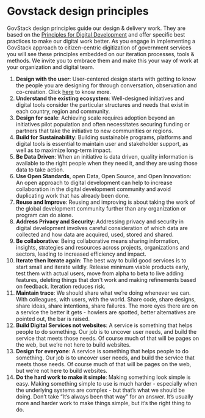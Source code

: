 # Govstack design principles



GovStack design principles guide our design & delivery work. They are based on the [Principles for Digital Development](https://digitalprinciples.org/)  and offer specific best practices to make our digital work better. As you engage in implementing a GovStack approach to citizen-centric digitization of government services you will see these principles embedded on our iteration processes, tools & methods. We invite you to embrace them and make this your way of work at your organization and digital team.  &#x20;

1. **Design with the user**: User-centered design starts with getting to know the people you are designing for through conversation, observation and co-creation. Click [here](onenote:Digitize%20the%20service.one#section-id={aad96891-9b48-4890-b293-590890b3b645}\&end) to know more.&#x20;
2. **Understand the existing ecosystem**: Well-designed initiatives and digital tools consider the particular structures and needs that exist in each country, region and community.&#x20;
3. **Design for scale**: Achieving scale requires adoption beyond an initiatives pilot population and often necessitates securing funding or partners that take the initiative to new communities or regions.&#x20;
4. **Build for Sustainability**: Building sustainable programs, platforms and digital tools is essential to maintain user and stakeholder support, as well as to maximize long-term impact.&#x20;
5. **Be Data Driven**: When an initiative is data driven, quality information is available to the right people when they need it, and they are using those data to take action.&#x20;
6. **Use Open Standards**, open Data, Open Source, and Open Innovation: An open approach to digital development can help to increase collaboration in the digital development community and avoid duplicating work that has already been done.&#x20;
7. **Reuse and Improve**: Reusing and improving is about taking the work of the global development community further than any organization or program can do alone.&#x20;
8. **Address Privacy and Security**: Addressing privacy and security in digital development involves careful consideration of which data are collected and how data are acquired, used, stored and shared.&#x20;
9. **Be collaborative**: Being collaborative means sharing information, insights, strategies and resources across projects, organizations and sectors, leading to increased efficiency and impact.&#x20;
10. **Iterate then Iterate again**: The best way to build good services is to start small and iterate wildly. Release minimum viable products early, test them with actual users, move from alpha to beta to live adding features, deleting things that don't work and making refinements based on feedback. Iteration reduces risk.&#x20;
11. **Maintain trace**: We should share what we’re doing whenever we can. With colleagues, with users, with the world. Share code, share designs, share ideas, share intentions, share failures. The more eyes there are on a service the better it gets - howlers are spotted, better alternatives are pointed out, the bar is raised.&#x20;
12. **Build Digital Services not websites**: A service is something that helps people to do something. Our job is to uncover user needs, and build the service that meets those needs. Of course much of that will be pages on the web, but we’re not here to build websites.&#x20;
13. **Design for everyone**: A service is something that helps people to do something. Our job is to uncover user needs, and build the service that meets those needs. Of course much of that will be pages on the web, but we’re not here to build websites.&#x20;
14. **Do the hard work to make it simple**: Making something look simple is easy. Making something simple to use is much harder - especially when the underlying systems are complex - but that’s what we should be doing. Don’t take “It’s always been that way” for an answer. It’s usually more and harder work to make things simple, but it’s the right thing to do.&#x20;
